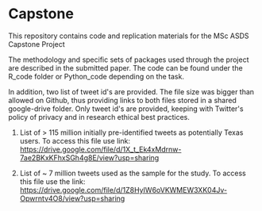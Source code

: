 # Capstone
This repository contains code and replication materials for the MSc ASDS Capstone Project

The methodology and specific sets of packages used through the project are described in the submitted paper. The code can be found under the R_code folder or Python_code depending on the task. 

In addition, two list of tweet id's are provided. The file size was bigger than allowed on Github, thus providing links to both files stored in a shared google-drive folder. Only tweet id's are provided, keeping with Twitter's policy of privacy and in research
ethical best practices. 

1. List of > 115 million initially pre-identified tweets as potentially Texas users. To access this file use link: 
https://drive.google.com/file/d/1X_t_Ek4xMdrnw-7ae2BKxKFhxSGh4g8E/view?usp=sharing

2. List of ~ 7 million tweets used as the sample for the study. To access this file use the link: 
https://drive.google.com/file/d/1Z8HyIW6oVKWMEW3XK04Jv-Opwrntv4O8/view?usp=sharing


